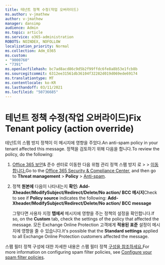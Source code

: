 ```yaml
---
title: 테넌트 정책 수정(작업 오버라이드)
ms.author: v-jmathew
author: v-jmathew
manager: dansimp
audience: Admin
ms.topic: article
ms.service: o365-administration
ROBOTS: NOINDEX, NOFOLLOW
localization_priority: Normal
ms.collection: Adm_O365
ms.custom:
- "9000760"
- "7391"
ms.openlocfilehash: bc7ad8acd86c9d5b2f99ffdc6fe8a8b53e1fcb8b
ms.sourcegitcommit: 6312ee31561db36104f32282d019d069ede69174
ms.translationtype: MT
ms.contentlocale: ko-KR
ms.lasthandoff: 03/11/2021
ms.locfileid: "50736685"
---
```

# <a name="fix-tenant-policy-action-override"></a><span data-ttu-id="afae3-102">테넌트 정책 수정(작업 오버라이드)</span><span class="sxs-lookup"><span data-stu-id="afae3-102">Fix Tenant policy (action override)</span></span>

<span data-ttu-id="afae3-103">테넌트의 스팸 방지 정책이 이 메시지에 영향을 주었다.</span><span class="sxs-lookup"><span data-stu-id="afae3-103">An anti-spam policy in your tenant affected this message.</span></span> <span data-ttu-id="afae3-104">정책을 검토하기 위해 다음을 합니다.</span><span class="sxs-lookup"><span data-stu-id="afae3-104">To review the policy, do the following:</span></span>

1. <span data-ttu-id="afae3-105">[Office 365 보안](https://go.microsoft.com/fwlink/p/?linkid=2077143)& 준수 센터로 이동한 다음 위협 관리 정책 스팸 방지 로  >    >  [이동 합니다.](https://go.microsoft.com/fwlink/?linkid=2101518)</span><span class="sxs-lookup"><span data-stu-id="afae3-105">Go to the [Office 365 Security & Compliance Center](https://go.microsoft.com/fwlink/p/?linkid=2077143), and then go to **Threat management** > **Policy** > [Anti-spam](https://go.microsoft.com/fwlink/?linkid=2101518).</span></span>
2. <span data-ttu-id="afae3-106">정책 **원본에** 다음이 나타내는지  **확인: Add-Xheader/ModifySubject/Redirect/Delete/No action/ BCC 메시지**</span><span class="sxs-lookup"><span data-stu-id="afae3-106">Check to see if **Policy source** indicates the following:  **Add-Xheader/ModifySubject/Redirect/Delete/No action/ BCC message**</span></span>

    <span data-ttu-id="afae3-107">그렇다면 사용자 지정 **탭에서** 메시지에 영향을 주는 정책의 설정을 확인합니다.</span><span class="sxs-lookup"><span data-stu-id="afae3-107">If so, on the **Custom** tab, check the settings of the policy that affected the message.</span></span> <span data-ttu-id="afae3-108">모든 Exchange Online Protection 고객에게 **적용된 표준** 설정이 메시지에 영향을 줄 수 있습니다.</span><span class="sxs-lookup"><span data-stu-id="afae3-108">It's possible that the **Standard settings** applied to all Exchange Online Protection customers affected the message.</span></span>

<span data-ttu-id="afae3-109">스팸 필터 정책 구성에 대한 자세한 내용은 스팸 필터 정책 [구성을 참조하세요.](https://go.microsoft.com/fwlink/?linkid=2101431)</span><span class="sxs-lookup"><span data-stu-id="afae3-109">For more information on configuring spam filter policies, see [Configure your spam filter policies](https://go.microsoft.com/fwlink/?linkid=2101431).</span></span>
